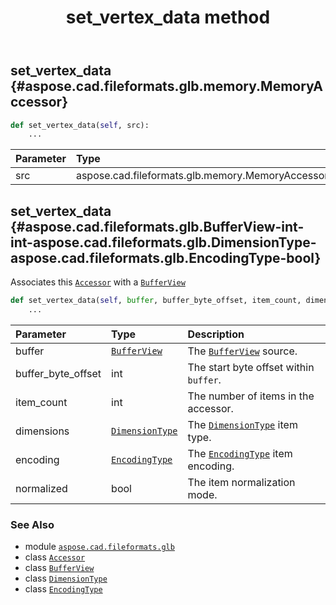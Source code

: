 ﻿---
title: set_vertex_data method
second_title: Aspose.CAD for Python via .NET API References
description: 
type: docs
weight: 70
url: /python-net/aspose.cad.fileformats.glb/accessor/set_vertex_data/
is_root: false
---

## set_vertex_data {#aspose.cad.fileformats.glb.memory.MemoryAccessor}





```python
def set_vertex_data(self, src):
    ...
```


| Parameter | Type | Description |
| :- | :- | :- |
| src | aspose.cad.fileformats.glb.memory.MemoryAccessor |  |


## set_vertex_data {#aspose.cad.fileformats.glb.BufferView-int-int-aspose.cad.fileformats.glb.DimensionType-aspose.cad.fileformats.glb.EncodingType-bool}

Associates this [`Accessor`](/cad/python-net/aspose.cad.fileformats.glb/accessor) with a [`BufferView`](/cad/python-net/aspose.cad.fileformats.glb/bufferview)



```python
def set_vertex_data(self, buffer, buffer_byte_offset, item_count, dimensions, encoding, normalized):
    ...
```


| Parameter | Type | Description |
| :- | :- | :- |
| buffer | [`BufferView`](/cad/python-net/aspose.cad.fileformats.glb/bufferview) | The [`BufferView`](/cad/python-net/aspose.cad.fileformats.glb/bufferview) source. |
| buffer_byte_offset | int | The start byte offset within `buffer`. |
| item_count | int | The number of items in the accessor. |
| dimensions | [`DimensionType`](/cad/python-net/aspose.cad.fileformats.glb/dimensiontype) | The [`DimensionType`](/cad/python-net/aspose.cad.fileformats.glb/dimensiontype) item type. |
| encoding | [`EncodingType`](/cad/python-net/aspose.cad.fileformats.glb/encodingtype) | The [`EncodingType`](/cad/python-net/aspose.cad.fileformats.glb/encodingtype) item encoding. |
| normalized | bool | The item normalization mode. |



### See Also
* module [`aspose.cad.fileformats.glb`](../../)
* class [`Accessor`](/cad/python-net/aspose.cad.fileformats.glb/accessor)
* class [`BufferView`](/cad/python-net/aspose.cad.fileformats.glb/bufferview)
* class [`DimensionType`](/cad/python-net/aspose.cad.fileformats.glb/dimensiontype)
* class [`EncodingType`](/cad/python-net/aspose.cad.fileformats.glb/encodingtype)
